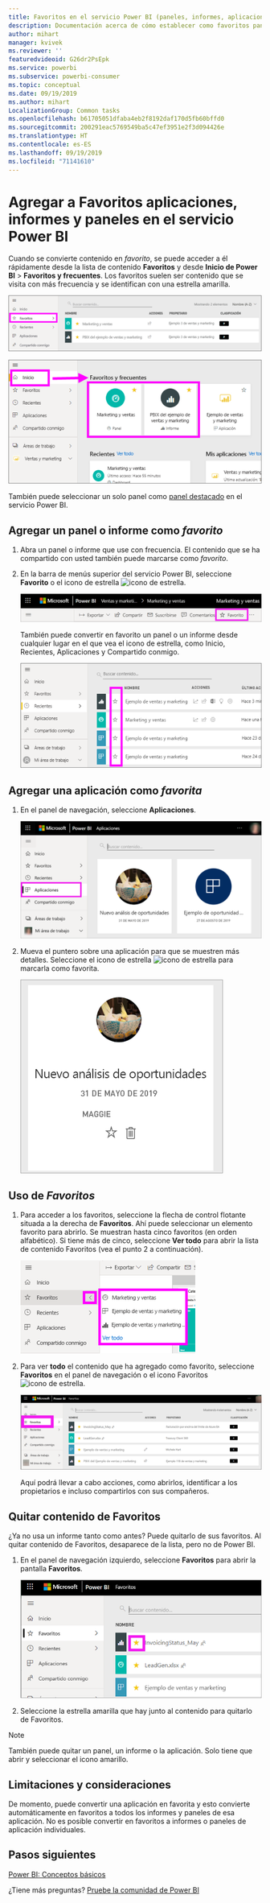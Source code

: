 ```yaml
---
title: Favoritos en el servicio Power BI (paneles, informes, aplicaciones)
description: Documentación acerca de cómo establecer como favoritos paneles, informes y aplicaciones en el servicio Power BI
author: mihart
manager: kvivek
ms.reviewer: ''
featuredvideoid: G26dr2PsEpk
ms.service: powerbi
ms.subservice: powerbi-consumer
ms.topic: conceptual
ms.date: 09/19/2019
ms.author: mihart
LocalizationGroup: Common tasks
ms.openlocfilehash: b61705051dfaba4eb2f8192daf170d5fb60bffd0
ms.sourcegitcommit: 200291eac5769549ba5c47ef3951e2f3d094426e
ms.translationtype: HT
ms.contentlocale: es-ES
ms.lasthandoff: 09/19/2019
ms.locfileid: "71141610"
---
```

# <a name="favorite-dashboards-reports-and-apps-in-the-power-bi-service"></a>Agregar a Favoritos aplicaciones, informes y paneles en el servicio Power BI
Cuando se convierte contenido en *favorito*, se puede acceder a él rápidamente desde la lista de contenido **Favoritos** y desde **Inicio de Power BI** > **Favoritos y frecuentes**.  Los favoritos suelen ser contenido que se visita con más frecuencia y se identifican con una estrella amarilla.

   ![Icono de favorito](./media/end-user-favorite/power-bi-favorite-nav.png)

   ![Icono de favorito](./media/end-user-favorite/power-bi-home.png)

También puede seleccionar un solo panel como [panel destacado](end-user-featured.md) en el servicio Power BI.

## <a name="add-a-dashboard-or-report-as-a-favorite"></a>Agregar un panel o informe como *favorito*

1. Abra un panel o informe que use con frecuencia. El contenido que se ha compartido con usted también puede marcarse como *favorito*.

2. En la barra de menús superior del servicio Power BI, seleccione **Favorito** o el icono de estrella ![icono de estrella](./media/end-user-favorite/power-bi-favorite-icon.png).
   
   ![Icono de favorito](./media/end-user-favorite/power-bi-favorite.png)
   
   También puede convertir en favorito un panel o un informe desde cualquier lugar en el que vea el icono de estrella, como Inicio, Recientes, Aplicaciones y Compartido conmigo. 
   
   ![Pestaña Paneles con estrella amarilla](./media/end-user-favorite/power-bi-recent.png)

## <a name="add-an-app-as-a-favorite"></a>Agregar una aplicación como *favorita*

1. En el panel de navegación, seleccione **Aplicaciones**.

   ![panel](./media/end-user-favorite/power-bi-app.png)

2. Mueva el puntero sobre una aplicación para que se muestren más detalles.  Seleccione el icono de estrella ![icono de estrella](./media/end-user-favorite/power-bi-favorite-icon.png)  para marcarla como favorita.
   
   ![Puntero sobre una aplicación](./media/end-user-favorite/power-bi-hover-app.png)

## <a name="working-with-favorites"></a>Uso de *Favoritos*
1. Para acceder a los favoritos, seleccione la flecha de control flotante situada a la derecha de **Favoritos**.  Ahí puede seleccionar un elemento favorito para abrirlo. Se muestran hasta cinco favoritos (en orden alfabético). Si tiene más de cinco, seleccione **Ver todo** para abrir la lista de contenido Favoritos (vea el punto 2 a continuación). 
   
   ![Ventana flotante de favoritos](./media/end-user-favorite/power-bi-favorite-flyout.png)
2. Para ver **todo** el contenido que ha agregado como favorito, seleccione **Favoritos** en el panel de navegación o el icono Favoritos ![icono de estrella](./media/end-user-favorite/power-bi-favorites-icon.png).  
   
    ![Ventana Agregar a Favoritos](./media/end-user-favorite/power-bi-fav-screen.png)
   
   Aquí podrá llevar a cabo acciones, como abrirlos, identificar a los propietarios e incluso compartirlos con sus compañeros.

## <a name="unfavorite-content"></a>Quitar contenido de Favoritos
¿Ya no usa un informe tanto como antes?  Puede quitarlo de sus favoritos. Al quitar contenido de Favoritos, desaparece de la lista, pero no de Power BI.

1. En el panel de navegación izquierdo, seleccione **Favoritos** para abrir la pantalla **Favoritos**.
   
   ![Pantalla Favoritos](./media/end-user-favorite/power-bi-un-favorite.png)
2. Seleccione la estrella amarilla que hay junto al contenido para quitarlo de Favoritos.

> [!NOTE]
> También puede quitar un panel, un informe o la aplicación. Solo tiene que abrir y seleccionar el icono amarillo.   
> 
> 
## <a name="limitations-and-considerations"></a>Limitaciones y consideraciones
De momento, puede convertir una aplicación en favorita y esto convierte automáticamente en favoritos a todos los informes y paneles de esa aplicación. No es posible convertir en favoritos a informes o paneles de aplicación individuales. 

## <a name="next-steps"></a>Pasos siguientes
[Power BI: Conceptos básicos](end-user-basic-concepts.md)

¿Tiene más preguntas? [Pruebe la comunidad de Power BI](http://community.powerbi.com/)

